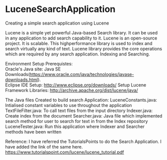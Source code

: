 # LuceneSearchApplication
Creating a simple search application using Lucene

Lucene is a simple yet powerful Java-based Search library. It can be used in any application
to add search capability to it. Lucene is an open-source project. It is scalable. This highperformance library is used to index and search virtually any kind of text. Lucene library
provides the core operations which are required by any search application. Indexing and
Searching.


Environment Setup Prerequistes:<br>
Oracle's Java site: Java SE Downloads(https://www.oracle.com/java/technologies/javase-downloads.html).<br>
Eclipse IDE Setup:	http://www.eclipse.org/downloads/
Setup Lucene Framework Libraries:	http://archive.apache.org/dist/lucene/java/


The Java files Created to build search Application:
LuceneConstants.java: Intialised constant variables to use throughout the application
TextFileFilter.java: To call text files from the input directory
Indexer.java: Create index from the document
Searcher.java: Java file which implemented search method for user to search for text in from the Index repository
LuceneTester.java: Run this application where Indexer and Searcher methods have been written


Reference:
I have referred the TutorialsPoints to do the Search Application. I have added the link of the same here.
https://www.tutorialspoint.com/lucene/lucene_tutorial.pdf
